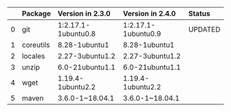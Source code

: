 <!-- markdown-link-check-disable -->

|    | Package   | Version in 2.3.0    | Version in 2.4.0    | Status   |
|---:|:----------|:--------------------|:--------------------|:---------|
|  0 | git       | 1:2.17.1-1ubuntu0.8 | 1:2.17.1-1ubuntu0.9 | UPDATED  |
|  1 | coreutils | 8.28-1ubuntu1       | 8.28-1ubuntu1       |          |
|  2 | locales   | 2.27-3ubuntu1.2     | 2.27-3ubuntu1.2     |          |
|  3 | unzip     | 6.0-21ubuntu1.1     | 6.0-21ubuntu1.1     |          |
|  4 | wget      | 1.19.4-1ubuntu2.2   | 1.19.4-1ubuntu2.2   |          |
|  5 | maven     | 3.6.0-1~18.04.1     | 3.6.0-1~18.04.1     |          |